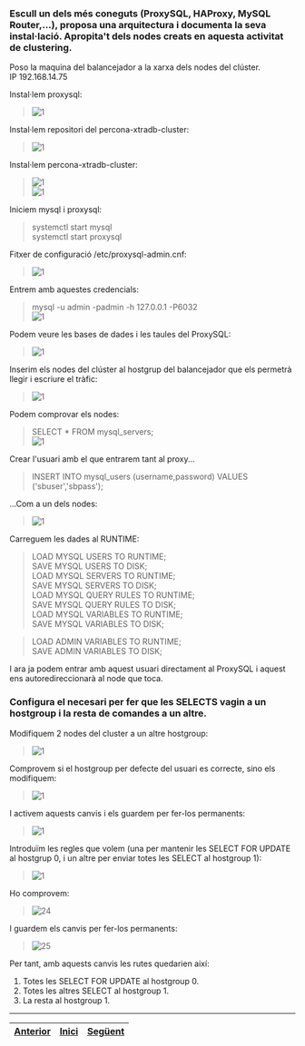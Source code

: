 ### Escull un dels més coneguts (ProxySQL, HAProxy, MySQL Router,...), proposa una arquitectura i documenta la seva instal·lació. Apropita't dels nodes creats en aquesta activitat de clustering.
  
Poso la maquina del balancejador a la xarxa dels nodes del clúster.  
IP 192.168.14.75  
  
Instal·lem proxysql:  
>![1](https://raw.githubusercontent.com/Josep88/MP10UF2-A5/master/img/exercici2/1.PNG)   
  
Instal·lem repositori del percona-xtradb-cluster:  
>![1](https://raw.githubusercontent.com/Josep88/MP10UF2-A5/master/img/exercici2/2.PNG)   
  
Instal·lem percona-xtradb-cluster:  
>![1](https://raw.githubusercontent.com/Josep88/MP10UF2-A5/master/img/exercici2/3.PNG)   
>![1](https://raw.githubusercontent.com/Josep88/MP10UF2-A5/master/img/exercici2/4.PNG)   
  
Iniciem mysql i proxysql:  
> systemctl start mysql  
> systemctl start proxysql  
  
Fitxer de configuració /etc/proxysql-admin.cnf:  
>![1](https://raw.githubusercontent.com/Josep88/MP10UF2-A5/master/img/exercici2/6.PNG)   
  
Entrem amb aquestes credencials:  
> mysql -u admin -padmin -h 127.0.0.1 -P6032  
>![1](https://raw.githubusercontent.com/Josep88/MP10UF2-A5/master/img/exercici2/5.PNG)   
  
Podem veure les bases de dades i les taules del ProxySQL:  
>![1](https://raw.githubusercontent.com/Josep88/MP10UF2-A5/master/img/exercici2/7.PNG)   
  
Inserim els nodes del clúster al hostgrup del balancejador que els permetrà llegir i escriure el tràfic:  
>![1](https://raw.githubusercontent.com/Josep88/MP10UF2-A5/master/img/exercici2/8.PNG)   

Podem comprovar els nodes:  
> SELECT * FROM mysql_servers;  
>![1](https://raw.githubusercontent.com/Josep88/MP10UF2-A5/master/img/exercici2/9.PNG)   
  
Crear l'usuari amb el que entrarem tant al proxy...  
> INSERT INTO mysql_users (username,password) VALUES ('sbuser','sbpass');  

...Com a un dels nodes:  
>![1](https://raw.githubusercontent.com/Josep88/MP10UF2-A5/master/img/exercici2/10.PNG)   

Carreguem les dades al RUNTIME:  
> LOAD MYSQL USERS TO RUNTIME;  
> SAVE MYSQL USERS TO DISK;  
> LOAD MYSQL SERVERS TO RUNTIME;  
> SAVE MYSQL SERVERS TO DISK;  
> LOAD MYSQL QUERY RULES TO RUNTIME;  
> SAVE MYSQL QUERY RULES TO DISK;  
> LOAD MYSQL VARIABLES TO RUNTIME;  
> SAVE MYSQL VARIABLES TO DISK;  
  
> LOAD ADMIN VARIABLES TO RUNTIME;  
> SAVE ADMIN VARIABLES TO DISK;  
  
I ara ja podem entrar amb aquest usuari directament al ProxySQL i aquest ens autoredireccionarà al node que toca.  
  
### Configura el necesari per fer que les SELECTS vagin a un hostgroup i la resta de comandes a un altre.
  
Modifiquem 2 nodes del cluster a un altre hostgroup:  
>![1](https://raw.githubusercontent.com/Josep88/MP10UF2-A5/master/img/exercici2/20.PNG)  
  
Comprovem si el hostgroup per defecte del usuari es correcte, sino els modifiquem:  
>![1](https://raw.githubusercontent.com/Josep88/MP10UF2-A5/master/img/exercici2/22.PNG)  
  
I activem aquests canvis i els guardem per fer-los permanents: 
>![1](https://raw.githubusercontent.com/Josep88/MP10UF2-A5/master/img/exercici2/21.PNG) 
  
Introduïm les regles que volem (una per mantenir les SELECT FOR UPDATE al hostgrup 0, i un altre per enviar totes les SELECT al hostgroup 1):  
>![1](https://raw.githubusercontent.com/Josep88/MP10UF2-A5/master/img/exercici2/23.PNG)   
  
Ho comprovem:  
>![24](https://raw.githubusercontent.com/Josep88/MP10UF2-A5/master/img/exercici2/1.PNG)  
  
I guardem els canvis per fer-los permanents:  
>![25](https://raw.githubusercontent.com/Josep88/MP10UF2-A5/master/img/exercici2/1.PNG)  
  
Per tant, amb aquests canvis les rutes quedarien així:  
1. Totes les SELECT FOR UPDATE al hostgroup 0.  
2. Totes les altres SELECT al hostgroup 1.  
3. La resta al hostgroup 1.  
  
***
|[Anterior](https://github.com/Josep88/MP10UF2-A5/blob/master/Exercicis/exercici1.md)|[Inici](https://github.com/Josep88/MP10UF2-A5)|[Següent](https://github.com/Josep88/MP10UF2-A5/blob/master/Exercicis/webgrafia.md)|
|:-:|:-:|:-:|
